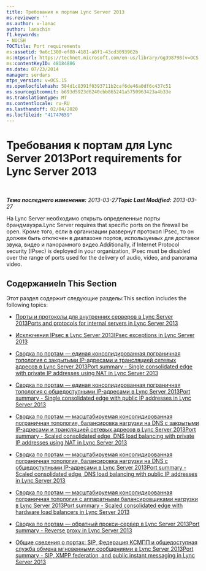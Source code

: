 ```yaml
---
title: Требования к портам Lync Server 2013
ms.reviewer: ''
ms.author: v-lanac
author: lanachin
f1.keywords:
- NOCSH
TOCTitle: Port requirements
ms:assetid: 9a6c1300-ef88-4181-a8f1-43cd3093962b
ms:mtpsurl: https://technet.microsoft.com/en-us/library/Gg398798(v=OCS.15)
ms:contentKeyID: 48184886
ms.date: 07/23/2014
manager: serdars
mtps_version: v=OCS.15
ms.openlocfilehash: 584d1c8391f0393711b2caf6de46a0df6c437c51
ms.sourcegitcommit: b693d5923d6240cbb865241a5750963423a4b33e
ms.translationtype: MT
ms.contentlocale: ru-RU
ms.lasthandoff: 02/04/2020
ms.locfileid: "41747659"
---
```

<div data-xmlns="http://www.w3.org/1999/xhtml">

<div class="topic" data-xmlns="http://www.w3.org/1999/xhtml" data-msxsl="urn:schemas-microsoft-com:xslt" data-cs="http://msdn.microsoft.com/en-us/">

<div data-asp="http://msdn2.microsoft.com/asp">

# <a name="port-requirements-for-lync-server-2013"></a><span data-ttu-id="1c0cc-102">Требования к портам для Lync Server 2013</span><span class="sxs-lookup"><span data-stu-id="1c0cc-102">Port requirements for Lync Server 2013</span></span>

</div>

<div id="mainSection">

<div id="mainBody">

<span> </span>

<span data-ttu-id="1c0cc-103">_**Тема последнего изменения:** 2013-03-27_</span><span class="sxs-lookup"><span data-stu-id="1c0cc-103">_**Topic Last Modified:** 2013-03-27_</span></span>

<span data-ttu-id="1c0cc-104">На Lync Server необходимо открыть определенные порты брандмауэра.</span><span class="sxs-lookup"><span data-stu-id="1c0cc-104">Lync Server requires that specific ports on the firewall be open.</span></span> <span data-ttu-id="1c0cc-105">Кроме того, если в организации развернут протокол IPsec, то он должен быть отключен в диапазоне портов, используемых для доставки звука, видео и панорамного видео.</span><span class="sxs-lookup"><span data-stu-id="1c0cc-105">Additionally, if Internet Protocol security (IPsec) is deployed in your organization, IPsec must be disabled over the range of ports used for the delivery of audio, video, and panorama video.</span></span>

<div>

## <a name="in-this-section"></a><span data-ttu-id="1c0cc-106">Содержание</span><span class="sxs-lookup"><span data-stu-id="1c0cc-106">In This Section</span></span>

<span data-ttu-id="1c0cc-107">Этот раздел содержит следующие разделы:</span><span class="sxs-lookup"><span data-stu-id="1c0cc-107">This section includes the following topics:</span></span>

  - [<span data-ttu-id="1c0cc-108">Порты и протоколы для внутренних серверов в Lync Server 2013</span><span class="sxs-lookup"><span data-stu-id="1c0cc-108">Ports and protocols for internal servers in Lync Server 2013</span></span>](lync-server-2013-ports-and-protocols-for-internal-servers.md)

  - [<span data-ttu-id="1c0cc-109">Исключения IPsec в Lync Server 2013</span><span class="sxs-lookup"><span data-stu-id="1c0cc-109">IPsec exceptions in Lync Server 2013</span></span>](lync-server-2013-ipsec-exceptions.md)

  - [<span data-ttu-id="1c0cc-110">Сводка по портам — единая консолидированная пограничная топология с закрытыми IP-адресами и трансляцией сетевых адресов в Lync Server 2013</span><span class="sxs-lookup"><span data-stu-id="1c0cc-110">Port summary - Single consolidated edge with private IP addresses using NAT in Lync Server 2013</span></span>](lync-server-2013-port-summary-single-consolidated-edge-with-private-ip-addresses-using-nat.md)

  - [<span data-ttu-id="1c0cc-111">Сводка по портам — единая консолидированная пограничная топология с общедоступными IP-адресами в Lync Server 2013</span><span class="sxs-lookup"><span data-stu-id="1c0cc-111">Port summary - Single consolidated edge with public IP addresses in Lync Server 2013</span></span>](lync-server-2013-port-summary-single-consolidated-edge-with-public-ip-addresses.md)

  - [<span data-ttu-id="1c0cc-112">Сводка по портам — масштабируемая консолидированная пограничная топология, балансировка нагрузки на DNS с закрытыми IP-адресами и трансляцией сетевых адресов в Lync Server 2013</span><span class="sxs-lookup"><span data-stu-id="1c0cc-112">Port summary - Scaled consolidated edge, DNS load balancing with private IP addresses using NAT in Lync Server 2013</span></span>](lync-server-2013-port-summary-scaled-consolidated-edge-dns-load-balancing-with-private-ip-addresses-using-nat.md)

  - [<span data-ttu-id="1c0cc-113">Сводка по портам — масштабируемая консолидированная пограничная топология, балансировка нагрузки на DNS с общедоступными IP-адресами в Lync Server 2013</span><span class="sxs-lookup"><span data-stu-id="1c0cc-113">Port summary - Scaled consolidated edge, DNS load balancing with public IP addresses in Lync Server 2013</span></span>](lync-server-2013-port-summary-scaled-consolidated-edge-dns-load-balancing-with-public-ip-addresses.md)

  - [<span data-ttu-id="1c0cc-114">Сводка по портам — масштабируемая консолидированная пограничная топология с аппаратными балансировщиками нагрузки в Lync Server 2013</span><span class="sxs-lookup"><span data-stu-id="1c0cc-114">Port summary - Scaled consolidated edge with hardware load balancers in Lync Server 2013</span></span>](lync-server-2013-port-summary-scaled-consolidated-edge-with-hardware-load-balancers.md)

  - [<span data-ttu-id="1c0cc-115">Сводка по портам — обратный прокси-сервер в Lync Server 2013</span><span class="sxs-lookup"><span data-stu-id="1c0cc-115">Port summary - Reverse proxy in Lync Server 2013</span></span>](lync-server-2013-port-summary-reverse-proxy.md)

  - [<span data-ttu-id="1c0cc-116">Общие сведения о портах: SIP, Федерация КСМПП и общедоступная служба обмена мгновенными сообщениями в Lync Server 2013</span><span class="sxs-lookup"><span data-stu-id="1c0cc-116">Port summary - SIP, XMPP federation, and public instant messaging in Lync Server 2013</span></span>](lync-server-2013-port-summary-sip-xmpp-federation-and-public-instant-messaging.md)

</div>

</div>

<span> </span>

</div>

</div>

</div>

